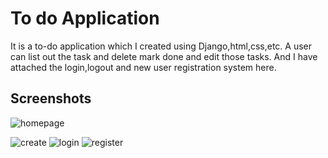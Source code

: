 
# To do Application

It is a to-do application which I created using Django,html,css,etc. A user can list out the task and delete mark done and edit those tasks. And I have attached the login,logout and new user registration system here.


## Screenshots

![homepage](https://user-images.githubusercontent.com/87868179/148591892-f423a90a-f38e-4981-9500-f4bb2a9def2a.PNG)

![create](https://user-images.githubusercontent.com/87868179/148591961-b602b089-74e6-45fd-b1e4-6ea9dc36f386.PNG)
![login](https://user-images.githubusercontent.com/87868179/148592029-bc10bb62-77c7-4731-b4cf-596cc0a18a8a.PNG)
![register](https://user-images.githubusercontent.com/87868179/148592085-7251f9a0-e94a-425c-b9ed-69148b3ad0db.PNG)